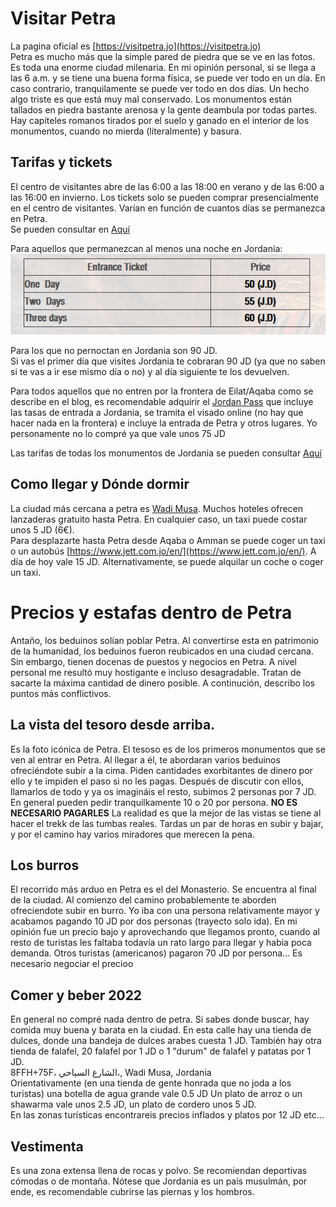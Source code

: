 # Visitar Petra  
La pagina oficial es [https://visitpetra.jo](https://visitpetra.jo)  
Petra es mucho más que la simple pared de piedra que se ve en las fotos. Es toda una enorme ciudad milenaria. 
En mi opinión personal, si se llega a las 6 a.m. y se tiene una buena forma física, se puede ver todo en un día. En 
caso contrario, tranquilamente se puede ver todo en dos días. Un hecho algo triste es que está muy mal conservado. Los
monumentos están tallados en piedra bastante arenosa y la gente deambula por todas partes. Hay capiteles romanos tirados
por el suelo y ganado en el interior de los monumentos, cuando no mierda (literalmente) y basura.  


## Tarifas y tickets  
El centro de visitantes abre de las 6:00 a las 18:00 en verano y de las 6:00 a las 16:00 en invierno.
Los tickets solo se pueden comprar presencialmente en el centro de visitantes. Varían en función de cuantos días se 
permanezca en Petra.  
Se pueden consultar en [Aquí](https://visitpetra.jo/Pages/viewpage.aspx?pageID=138)  

Para aquellos que permanezcan al menos una noche en Jordania:  
![](petra_tarifas.png)  

Para los que no pernoctan en Jordania son 90 JD.  
Si vas el primer día que visites Jordania te cobraran 90 JD (ya que no saben si te vas a ir ese mismo día o no) y al 
día siguiente te los devuelven.  

Para todos aquellos que no entren por la frontera de Eilat/Aqaba como se describe en el blog, es recomendable 
adquirir el [Jordan Pass](https://jordanpass.jo/)  que incluye las tasas de entrada a Jordania, se tramita el visado
online (no hay que hacer nada en la frontera) e incluye la entrada de Petra y otros lugares. Yo personamente no lo 
compré ya que vale unos 75 JD

Las tarifas de todas los monumentos de Jordania se pueden consultar [Aquí](https://international.visitjordan.com/page/17/entrancefees.aspx)  

## Como llegar y Dónde dormir  
La ciudad más cercana a petra es [Wadi Musa](https://www.google.com/maps/place/Centro+de+visitantes+de+Petra/@30.3227027,35.4750768,15z/data=!4m15!1m8!3m7!1s0x15016930021ab6b1:0xe43a697bc3a3e0b9!2sWadi+Musa,+Jordania!3b1!8m2!3d30.3216354!4d35.4801251!16s%2Fm%2F03nx74h!3m5!1s0x15016ecfe4a93d2f:0x8e7cb67c9e66a3f3!8m2!3d30.3243506!4d35.4678788!16s%2Fg%2F11rrz5r25). Muchos hoteles ofrecen
lanzaderas gratuito hasta Petra. En cualquier caso, un taxi puede costar unos 5 JD (6€).  
Para desplazarte hasta Petra desde Aqaba o Amman se puede coger un taxi o un autobús [https://www.jett.com.jo/en/](https://www.jett.com.jo/en/).
A día de hoy vale 15 JD. Alternativamente, se puede alquilar un coche o coger un taxi.  

# Precios y estafas dentro de Petra  
Antaño, los beduinos solían poblar Petra. Al convertirse esta en patrimonio de la humanidad, los beduinos fueron reubicados en
una ciudad cercana. Sin embargo, tienen docenas de puestos y negocios en Petra. A nivel personal me resultó muy hostigante e 
incluso desagradable. Tratan de sacarte la máxima cantidad de dinero posible. A continución, describo los puntos más 
conflictivos.  
## La vista del tesoro desde arriba.  
Es la foto icónica de Petra. El tesoso es de los primeros monumentos que se ven al entrar en Petra. Al llegar a él, 
te abordaran varios beduinos ofreciéndote subir a la cima. Piden cantidades exorbitantes de dinero por ello y te impiden
el paso si no les pagas. Después de discutir con ellos, llamarlos de todo y ya os imagináis el resto, subimos 2 personas
por 7 JD. En general pueden pedir tranquilkamente 10 o 20 por persona. 
**NO ES NECESARIO PAGARLES** La realidad es que la mejor de las vistas se tiene al hacer el trekk de las tumbas reales.
Tardas un par de horas en subir y bajar, y por el camino hay varios miradores que merecen la pena.  

## Los burros  
El recorrido más arduo en Petra es el del Monasterio. Se encuentra al final de la ciudad. Al comienzo del camino 
probablemente te aborden ofreciendote subir en burro. Yo iba con una persona relativamente mayor y acabamos pagando
10 JD por dos personas (trayecto solo ida). En mi opinión fue un precio bajo y aprovechando que llegamos pronto, cuando
al resto de turistas les faltaba todavía un rato largo para llegar y habia poca demanda. Otros turistas (americanos) 
pagaron 70 JD por persona... Es necesario negociar el precioo


## Comer y beber 2022
En general no compré nada dentro de petra. Si sabes donde buscar, hay comida muy buena y barata en la ciudad.
En esta calle hay una tienda de dulces, donde una bandeja de dulces arabes cuesta 1 JD. También hay otra tienda de
falafel, 20 falafel por 1 JD o 1 "durum" de falafel y patatas por 1 JD.  
8FFH+75F، الشارع السياحي،, Wadi Musa, Jordania  
Orientativamente (en una tienda de gente honrada que no joda a los turistas) una botella de agua grande vale 0.5 JD
Un plato de arroz o un shawarma vale unos 2.5 JD, un plato de cordero unos 5 JD.  
En las zonas turísticas encontrareis precios inflados y platos por 12 JD etc...  

## Vestimenta  
Es una zona extensa llena de rocas y polvo. Se recomiendan deportivas cómodas o de montaña. Nótese que Jordania es un
país musulmán, por ende, es recomendable cubrirse las piernas y los hombros.